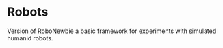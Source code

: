 <h1>Robots</h1>
Version of RoboNewbie a basic framework for experiments with simulated humanid robots.  
